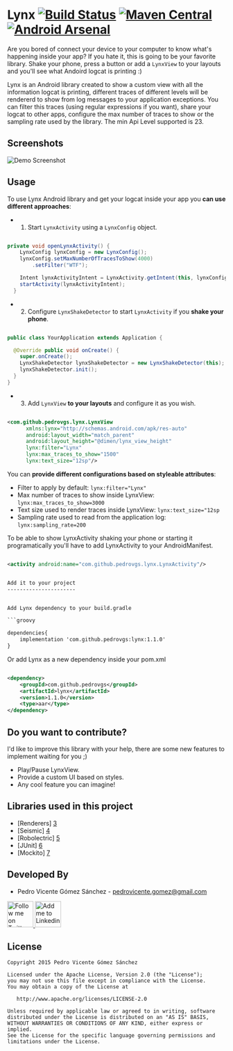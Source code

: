 Lynx [![Build Status](https://travis-ci.org/pedrovgs/Lynx.svg?branch=master)](https://travis-ci.org/pedrovgs/Lynx) [![Maven Central](https://maven-badges.herokuapp.com/maven-central/com.github.pedrovgs/lynx/badge.svg)](https://maven-badges.herokuapp.com/maven-central/com.github.pedrovgs/lynx) [![Android Arsenal](https://img.shields.io/badge/Android%20Arsenal-Lynx-brightgreen.svg?style=flat)](https://android-arsenal.com/details/1/1552)
====

Are you bored of connect your device to your computer to know what's happening inside your app? If you hate it, this is going to be your favorite library. Shake your phone, press a button or add a ``LynxView`` to your layouts and you'll see what Andoird logcat is printing :)

Lynx is an Android library created to show a custom view with all the information logcat is printing, different traces of different levels will be rendererd to show from log messages to your application exceptions. You can filter this traces (using regular expressions if you want), share your logcat to other apps, configure the max number of traces to show or the sampling rate used by the library. The min Api Level supported is 23.

Screenshots
-----------

![Demo Screenshot][1]

Usage
-----

To use Lynx Android library and get your logcat inside your app you **can use different approaches**:

* 1. Start ``LynxActivity`` using a ``LynxConfig`` object.

```java

private void openLynxActivity() {
    LynxConfig lynxConfig = new LynxConfig();
    lynxConfig.setMaxNumberOfTracesToShow(4000)
        .setFilter("WTF");

    Intent lynxActivityIntent = LynxActivity.getIntent(this, lynxConfig);
    startActivity(lynxActivityIntent);
  }

```

* 2. Configure ``LynxShakeDetector`` to start ``LynxActivity`` if you **shake your phone**.

```java

public class YourApplication extends Application {

  @Override public void onCreate() {
    super.onCreate();
    LynxShakeDetector lynxShakeDetector = new LynxShakeDetector(this);
    lynxShakeDetector.init();
  }
}

```

* 3. Add ``LynxView`` **to your layouts** and configure it as you wish.

```xml

<com.github.pedrovgs.lynx.LynxView
      xmlns:lynx="http://schemas.android.com/apk/res-auto"
      android:layout_width="match_parent"
      android:layout_height="@dimen/lynx_view_height"
      lynx:filter="Lynx"
      lynx:max_traces_to_show="1500"
      lynx:text_size="12sp"/>

```

You can **provide different configurations based on styleable attributes**:

* Filter to apply by default: ``lynx:filter="Lynx"``
* Max number of traces to show inside LynxView: ``lynx:max_traces_to_show=3000``
* Text size used to render traces inside LynxView: ``lynx:text_size="12sp``
* Sampling rate used to read from the application log: ``lynx:sampling_rate=200``

To be able to show LynxActivity shaking your phone or starting it programatically you'll have to add LynxActivity to your AndroidManifest.

```xml

<activity android:name="com.github.pedrovgs.lynx.LynxActivity"/>


Add it to your project
----------------------


Add Lynx dependency to your build.gradle

```groovy

dependencies{
    implementation 'com.github.pedrovgs:lynx:1.1.0'
}

```

Or add Lynx as a new dependency inside your pom.xml

```xml

<dependency>
    <groupId>com.github.pedrovgs</groupId>
    <artifactId>lynx</artifactId>
    <version>1.1.0</version>
    <type>aar</type>
</dependency>

```


Do you want to contribute?
--------------------------

I'd like to improve this library with your help, there are some new features to implement waiting for you ;)

* Play/Pause LynxView.
* Provide a custom UI based on styles.
* Any cool feature you can imagine!

Libraries used in this project
------------------------------

* [Renderers] [3]
* [Seismic] [4]
* [Robolectric] [5]
* [JUnit] [6]
* [Mockito] [7]



Developed By
------------

* Pedro Vicente Gómez Sánchez - <pedrovicente.gomez@gmail.com>

<a href="https://twitter.com/pedro_g_s">
  <img alt="Follow me on Twitter" src="https://image.freepik.com/iconos-gratis/twitter-logo_318-40209.jpg" height="60" width="60"/>
</a>
<a href="https://es.linkedin.com/in/pedrovgs">
  <img alt="Add me to Linkedin" src="https://image.freepik.com/iconos-gratis/boton-del-logotipo-linkedin_318-84979.png" height="60" width="60"/>
</a>

License
-------

    Copyright 2015 Pedro Vicente Gómez Sánchez

    Licensed under the Apache License, Version 2.0 (the "License");
    you may not use this file except in compliance with the License.
    You may obtain a copy of the License at

       http://www.apache.org/licenses/LICENSE-2.0

    Unless required by applicable law or agreed to in writing, software
    distributed under the License is distributed on an "AS IS" BASIS,
    WITHOUT WARRANTIES OR CONDITIONS OF ANY KIND, either express or implied.
    See the License for the specific language governing permissions and
    limitations under the License.


[1]: ./art/screenshot_demo_1.gif
[2]: https://play.google.com/store/apps/details?id=com.tuenti.messenger
[3]: https://github.com/pedrovgs/Renderers
[4]: https://github.com/square/seismic
[5]: https://github.com/robolectric/robolectric
[6]: https://github.com/junit-team/junit
[7]: https://github.com/mockito/mockito
[8]: https://github.com/pedrovgs
[10]: https://play.google.com/store/apps/details?id=fm.rushmore.mainapp
